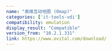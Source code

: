```yaml
---
name: "奥维互动地图 (Omap)"
categories: ['it-tools-vdi']
compatibility: emulation
display_result: "Compatible"
version_from: "10.2.1.331"
link: https://www.ovital.com/download/
---
```

